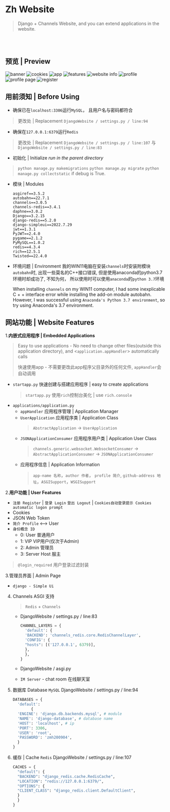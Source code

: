 # Zh Website
>Django + Channels Website, and you can extend applications in the website.

<br></br>
## 预览 | Preview
![banner](https://github.com/zmh-program/Zh-Website/blob/django-channels(main)/preview/main-banner.PNG)
![cookies](https://github.com/zmh-program/Zh-Website/blob/django-channels(main)/preview/cookies-adt.PNG)
![app](https://github.com/zmh-program/Zh-Website/blob/django-channels(main)/preview/emapp.PNG)
![features](https://github.com/zmh-program/Zh-Website/blob/django-channels(main)/preview/main-features.PNG)
![website info](https://github.com/zmh-program/Zh-Website/blob/django-channels(main)/preview/main-info.PNG)
![profile](https://github.com/zmh-program/Zh-Website/blob/django-channels(main)/preview/profile.PNG)
![profile page](https://github.com/zmh-program/Zh-Website/blob/django-channels(main)/preview/profile-page.PNG)
![register](https://github.com/zmh-program/Zh-Website/blob/django-channels(main)/preview/register.PNG)
## 用前须知 | Before Using
- 确保已在`localhost:3306`运行`MySQL`， 且用户名与密码都符合
>更改处 | Replacement `DjangoWebsite / settings.py / line:94`

- 确保在`127.0.0.1:6379`运行`Redis`
> 更改处 | Replacement `DjangoWebsite / settings.py / line:107` 与 `DjangoWebsite / settings.py / line:83` 

 - 初始化 | Initialize
 *run in the parent directory*
> `python manage.py makemigrations`
> `python manage.py migrate`
> `python manage.py collectstatic` if debug is True.

- 模块 | Modules
	```
	asgiref==3.5.2  
	autobahn==22.7.1  
	channels==3.0.5  
	channels-redis==3.4.1  
	daphne==3.0.2  
	Django==3.2.15  
	django-redis==5.2.0  
	django-simpleui==2022.7.29  
	jwt==1.3.1  
	PyJWT==2.4.0  
	pygame==2.1.2  
	PyMySQL==1.0.2  
	redis==4.3.4  
	rich==12.5.1  
	Twisted==22.4.0  
	```
- 环境问题 | Environment
我的WIN11电脑在安装`channels`时安装附模块`autobahn`时, 出现一些莫名的C++接口错误, 但是使用anaconda的python3.7环境时却成功了, 不知为何， 所以使用时可以使用`anaconda`的`python 3.7`环境

	When installing `channels` on my WIN11 computer, I had some inexplicable C + + interface error while installing the add-on module autobahn. However, I was successful using `Anaconda's Python 3.7 environment`, so try using Anaconda's 3.7 environment.

## 网站功能 | Website Features
1.**内嵌式应用程序 | Embedded Applications**
> Easy to use applications - No need to change other files(outside this application directory), and <`application.appHandler`> automatically calls  
> 
> 快速使用app - 不需要更改此app程序父目录外的任何文件, `appHandler`会自动调用

- `startapp.py` 快速创建与搭建应用程序 | easy to create applications
	> `startapp.py` 使用`rich`控制台美化 | use `rich.console`
- `applications/application.py` 
	- `appHandler` 应用程序管理 | Application Manager
	- `UserApplication` 应用程序类 | Application Class
		> `AbstractApplication` -> `UserApplication`
	- `JSONApplicationConsumer` 应用程序用户类 | Application User Class
		> `channels.generic.websocket.WebsocketConsumer` -> `AbstractApplicationConsumer` -> `JSONApplicationConsumer`
	- 应用程序信息 | Application Information
		> `app-name 名称`，`author 作者`， `profile 简介`, `github-address 地址`，`ASGISupport`，`WSGISupport` 
		
		
2.**用户功能 | User Features**
- `注册 Register` | `登录 Login` `登出 Logout` | `Cookies自动登录提示 Cookies automatic logon prompt`
- Cookies
- JSON Web Token
- `简介 Profile` <--> User
- `身份概念 ID`
	- 0: User 普通用户
	- 1:  VIP VIP用户(仅次于Admin)
	- 2: Admin 管理员
	- 3: Server Host 服主
> `@login_required` 用户登录过滤封装
> 

3.管理员界面 | Admin Page
- `django - Simple Ui`

4. Channels ASGI 支持
	> `Redis` + `Channels`
	
	- DjangoWebsite / settings.py / line:83
		```python
		CHANNEL_LAYERS = {  
		  'default': {  
		  'BACKEND': 'channels_redis.core.RedisChannelLayer',  
		  'CONFIG': {  
		  "hosts": [('127.0.0.1', 6379)],  
		  },  
		  },  
		}
		```

	- DjangoWebsite / asgi.py
	
	
	- `IM Server` - chat room 在线聊天室

6. 数据库 Database `MySQL`
DjangoWebsite / settings.py / line:94
	```python
	DATABASES = {  
	  'default':  
	        {  
	  'ENGINE': 'django.db.backends.mysql', # module  
	  'NAME': 'django-database', # database name  
	  'HOST': 'localhost', # ip  
	  'PORT': 3306,  
	  'USER': 'root',  
	  'PASSWORD': 'zmh200904',  
	  }  
	}
	```
7. 缓存 | Cache `Redis`
DjangoWebsite / settings.py / line:107
	```python
	CACHES = {  
	  "default": {  
	  "BACKEND": "django_redis.cache.RedisCache",  
	  "LOCATION": "redis://127.0.0.1:6379/",  
	  "OPTIONS": {  
	  "CLIENT_CLASS": "django_redis.client.DefaultClient",  
	  }  
	  }  
	}
	```
